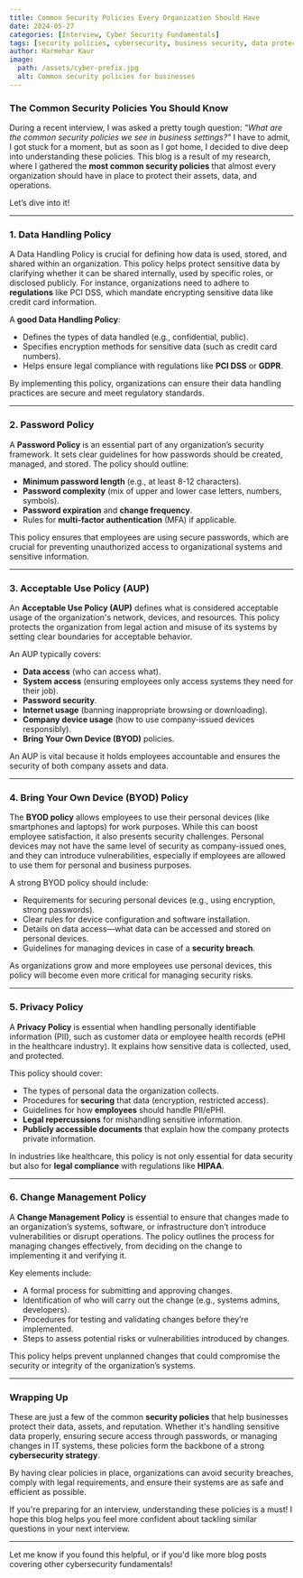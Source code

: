 ```yaml
---
title: Common Security Policies Every Organization Should Have
date: 2024-05-27
categories: [Interview, Cyber Security Fundamentals]
tags: [security policies, cybersecurity, business security, data protection, password policy, BYOD]
author: Harmehar Kaur
image:
  path: /assets/cyber-prefix.jpg
  alt: Common security policies for businesses
---
```


### The Common Security Policies You Should Know

During a recent interview, I was asked a pretty tough question: *"What are the common security policies we see in business settings?"* I have to admit, I got stuck for a moment, but as soon as I got home, I decided to dive deep into understanding these policies. This blog is a result of my research, where I gathered the **most common security policies** that almost every organization should have in place to protect their assets, data, and operations.

Let’s dive into it!

---

### 1. **Data Handling Policy**

A Data Handling Policy is crucial for defining how data is used, stored, and shared within an organization. This policy helps protect sensitive data by clarifying whether it can be shared internally, used by specific roles, or disclosed publicly. For instance, organizations need to adhere to **regulations** like PCI DSS, which mandate encrypting sensitive data like credit card information.

A **good Data Handling Policy**:
- Defines the types of data handled (e.g., confidential, public).
- Specifies encryption methods for sensitive data (such as credit card numbers).
- Helps ensure legal compliance with regulations like **PCI DSS** or **GDPR**.

By implementing this policy, organizations can ensure their data handling practices are secure and meet regulatory standards.

---

### 2. **Password Policy**

A **Password Policy** is an essential part of any organization’s security framework. It sets clear guidelines for how passwords should be created, managed, and stored. The policy should outline:
- **Minimum password length** (e.g., at least 8-12 characters).
- **Password complexity** (mix of upper and lower case letters, numbers, symbols).
- **Password expiration** and **change frequency**.
- Rules for **multi-factor authentication** (MFA) if applicable.

This policy ensures that employees are using secure passwords, which are crucial for preventing unauthorized access to organizational systems and sensitive information.

---

### 3. **Acceptable Use Policy (AUP)**

An **Acceptable Use Policy (AUP)** defines what is considered acceptable usage of the organization's network, devices, and resources. This policy protects the organization from legal action and misuse of its systems by setting clear boundaries for acceptable behavior.

An AUP typically covers:
- **Data access** (who can access what).
- **System access** (ensuring employees only access systems they need for their job).
- **Password security**.
- **Internet usage** (banning inappropriate browsing or downloading).
- **Company device usage** (how to use company-issued devices responsibly).
- **Bring Your Own Device (BYOD)** policies.

An AUP is vital because it holds employees accountable and ensures the security of both company assets and data.

---

### 4. **Bring Your Own Device (BYOD) Policy**

The **BYOD policy** allows employees to use their personal devices (like smartphones and laptops) for work purposes. While this can boost employee satisfaction, it also presents security challenges. Personal devices may not have the same level of security as company-issued ones, and they can introduce vulnerabilities, especially if employees are allowed to use them for personal and business purposes.

A strong BYOD policy should include:
- Requirements for securing personal devices (e.g., using encryption, strong passwords).
- Clear rules for device configuration and software installation.
- Details on data access—what data can be accessed and stored on personal devices.
- Guidelines for managing devices in case of a **security breach**.

As organizations grow and more employees use personal devices, this policy will become even more critical for managing security risks.

---

### 5. **Privacy Policy**

A **Privacy Policy** is essential when handling personally identifiable information (PII), such as customer data or employee health records (ePHI in the healthcare industry). It explains how sensitive data is collected, used, and protected.

This policy should cover:
- The types of personal data the organization collects.
- Procedures for **securing** that data (encryption, restricted access).
- Guidelines for how **employees** should handle PII/ePHI.
- **Legal repercussions** for mishandling sensitive information.
- **Publicly accessible documents** that explain how the company protects private information.

In industries like healthcare, this policy is not only essential for data security but also for **legal compliance** with regulations like **HIPAA**.

---

### 6. **Change Management Policy**

A **Change Management Policy** is essential to ensure that changes made to an organization’s systems, software, or infrastructure don’t introduce vulnerabilities or disrupt operations. The policy outlines the process for managing changes effectively, from deciding on the change to implementing it and verifying it.

Key elements include:
- A formal process for submitting and approving changes.
- Identification of who will carry out the change (e.g., systems admins, developers).
- Procedures for testing and validating changes before they’re implemented.
- Steps to assess potential risks or vulnerabilities introduced by changes.

This policy helps prevent unplanned changes that could compromise the security or integrity of the organization’s systems.

---

### Wrapping Up

These are just a few of the common **security policies** that help businesses protect their data, assets, and reputation. Whether it's handling sensitive data properly, ensuring secure access through passwords, or managing changes in IT systems, these policies form the backbone of a strong **cybersecurity strategy**.

By having clear policies in place, organizations can avoid security breaches, comply with legal requirements, and ensure their systems are as safe and efficient as possible.

If you're preparing for an interview, understanding these policies is a must! I hope this blog helps you feel more confident about tackling similar questions in your next interview.

---
Let me know if you found this helpful, or if you'd like more blog posts covering other cybersecurity fundamentals!
